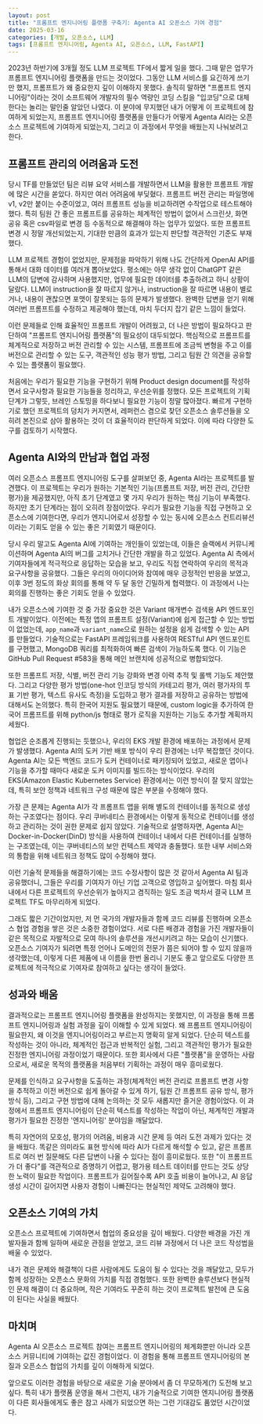 ```yaml
---
layout: post
title: "프롬프트 엔지니어링 플랫폼 구축기: Agenta AI 오픈소스 기여 경험"
date: 2025-03-16
categories: [개발, 오픈소스, LLM]
tags: [프롬프트 엔지니어링, Agenta AI, 오픈소스, LLM, FastAPI]
---
```

2023년 하반기에 3개월 정도 LLM 프로젝트 TF에서 짧게 일을 했다. 그때 맡은 업무가 프롬프트 엔지니어링 플랫폼을 만드는 것이었다. 그동안 LLM 서비스를 요긴하게 쓰기만 했지, 프롬프트가 왜 중요한지 깊이 이해하지 못했다. 솔직히 말하면 "프롬프트 엔지니어링"이라는 것이 소프트웨어 개발자의 필수 역량인 코딩 스킬을 "입코딩"으로 대체한다는 놀리는 말인줄 알았던 나였다. 이 분야에 무지했던 내가 어떻게 이 프로젝트에 참여하게 되었는지, 프롬프트 엔지니어링 플랫폼을 만들다가 어떻게 Agenta AI라는 오픈소스 프로젝트에 기여하게 되었는지, 그리고 이 과정에서 무엇을 배웠는지 나눠보려고 한다.

## 프롬프트 관리의 어려움과 도전

당시 TF를 만들었던 팀은 리뷰 요약 서비스를 개발하면서 LLM을 활용한 프롬프트 개발에 많은 시간을 쏟았다. 하지만 여러 어려움에 부딪혔다. 프롬프트 버전 관리는 파일명에 v1, v2만 붙이는 수준이었고, 여러 프롬프트 성능을 비교하려면 수작업으로 테스트해야 했다. 특히 팀원 간 좋은 프롬프트를 공유하는 체계적인 방법이 없어서 스크린샷, 화면 공유 혹은 csv파일로 변경 등 수동적으로 해결해야 하는 업무가 있었다. 또한 프롬프트 변경 시 정말 개선되었는지, 기대한 만큼의 효과가 있는지 판단할 객관적인 기준도 부재했다.

LLM 프로젝트 경험이 없었지만, 문제점을 파악하기 위해 나도 간단하게 OpenAI API를 통해서 대화 데이터를 여러개 뽑아보았다. 평소에는 아무 생각 없이 ChatGPT 같은 LLM의 답변에 감사하며 사용했지만, 업무에 필요한 데이터를 추출하려고 하니 상황이 달랐다. LLM이 instruction을 잘 따르지 않거나, instruction을 잘 따르면 내용이 별로거나, 내용이 괜찮으면 포맷이 잘못되는 등의 문제가 발생했다. 완벽한 답변을 얻기 위해 여러번 프롬프트를 수정하고 제공해야 했는데, 마치 두더지 잡기 같은 느낌이 들었다.

이런 문제들로 인해 효율적인 프롬프트 개발이 어려웠고, 더 나은 방법이 필요하다고 판단하여 "프롬프트 엔지니어링 플랫폼"의 필요성이 대두되었다. 핵심적으로 프롬프트를 체계적으로 저장하고 버전 관리할 수 있는 시스템, 프롬프트에 조금씩 변형을 주고 이를 버전으로 관리할 수 있는 도구, 객관적인 성능 평가 방법, 그리고 팀원 간 의견을 공유할 수 있는 플랫폼이 필요했다.

처음에는 우리가 필요한 기능을 구현하기 위해 Product design document를 작성하면서 요구사항과 필요한 기능들을 정리하고, 우선순위를 정했다. 모든 프로젝트의 기획 단계가 그렇듯, 브레인 스토밍을 하다보니 필요한 기능이 정말 많아졌다. 빠르게 구현하기로 했던 프로젝트의 덩치가 커지면서, 레퍼런스 겸으로 찾던 오픈소스 솔루션들을 오히려 본진으로 삼아 활용하는 것이 더 효율적이라 판단하게 되었다. 이에 따라 다양한 도구를 검토하기 시작했다.

## Agenta AI와의 만남과 협업 과정

여러 오픈소스 프롬프트 엔지니어링 도구를 살펴보던 중, Agenta AI라는 프로젝트를 발견했다. 이 프로젝트는 우리가 원하는 기본적인 기능(프롬프트 저장, 버전 관리, 간단한 평가)을 제공했지만, 아직 초기 단계였고 몇 가지 우리가 원하는 핵심 기능이 부족했다. 하지만 초기 단계라는 점이 오히려 장점이었다. 우리가 필요한 기능을 직접 구현하고 오픈소스에 기여한다면, 우리가 엔지니어로서 성장할 수 있는 동시에 오픈소스 컨트리뷰션이라는 기회도 얻을 수 있는 좋은 기회였기 때문이다.

당시 우리 말고도 Agenta AI에 기여하는 개인들이 있었는데, 이들은 슬랙에서 커뮤니케이션하며 Agenta AI의 버그를 고치거나 간단한 개발을 하고 있었다. Agenta AI 측에서 기여자들에게 적극적으로 응답하는 모습을 보고, 우리도 직접 연락하여 우리의 목적과 요구사항을 공유했다. 그들은 우리의 아이디어와 참여에 매우 긍정적인 반응을 보였고, 이후 3번 정도의 화상 회의를 통해 약 두 달 동안 긴밀하게 협력했다. 이 과정에서 나는 회의를 진행하는 좋은 기회도 얻을 수 있었다.

내가 오픈소스에 기여한 것 중 가장 중요한 것은 Variant 매개변수 검색용 API 엔드포인트 개발이었다. 이전에는 특정 앱의 프롬프트 설정(Variant)에 쉽게 접근할 수 있는 방법이 없었는데, `app_name`과 `variant_name`으로 원하는 설정을 쉽게 검색할 수 있는 API를 만들었다. 기술적으로는 FastAPI 프레임워크를 사용하여 RESTful API 엔드포인트를 구현했고, MongoDB 쿼리를 최적화하여 빠른 검색이 가능하도록 했다. 이 기능은 GitHub Pull Request #583을 통해 메인 브랜치에 성공적으로 병합되었다.

또한 프롬프트 저장, 식별, 버전 관리 기능 강화와 변경 이력 추적 및 롤백 기능도 제안했다. 그리고 다양한 평가 방법(one-hot 인코딩 방식의 카테고리 평가, 여러 평가자의 투표 기반 평가, 텍스트 유사도 측정)을 도입하고 평가 결과를 저장하고 공유하는 방법에 대해서도 논의했다. 특히 한국어 지원도 필요했기 때문에, custom logic을 추가하여 한국어 프롬프트를 위해 python/js 형태로 평가 로직을 지원하는 기능도 추가할 계획까지 세웠다.

협업은 순조롭게 진행되는 듯했으나, 우리의 EKS 개발 환경에 배포하는 과정에서 문제가 발생했다. Agenta AI의 도커 기반 배포 방식이 우리 환경에는 너무 복잡했던 것이다. Agenta AI는 모든 백엔드 코드가 도커 컨테이너로 패키징되어 있었고, 새로운 앱이나 기능을 추가할 때마다 새로운 도커 이미지를 빌드하는 방식이었다. 우리의 EKS(Amazon Elastic Kubernetes Service) 환경에서는 이런 방식이 잘 맞지 않았는데, 특히 보안 정책과 네트워크 구성 때문에 많은 부분을 수정해야 했다.

가장 큰 문제는 Agenta AI가 각 프롬프트 앱을 위해 별도의 컨테이너를 동적으로 생성하는 구조였다는 점이다. 우리 쿠버네티스 환경에서는 이렇게 동적으로 컨테이너를 생성하고 관리하는 것이 권한 문제로 쉽지 않았다. 기술적으로 설명하자면, Agenta AI는 Docker-in-Docker(DinD) 방식을 사용하여 컨테이너 내에서 다른 컨테이너를 실행하는 구조였는데, 이는 쿠버네티스의 보안 컨텍스트 제약과 충돌했다. 또한 내부 서비스와의 통합을 위해 네트워크 정책도 많이 수정해야 했다. 

이런 기술적 문제들을 해결하기에는 코드 수정사항이 많은 것 같아서 Agenta AI 팀과 공유했더니, 그들은 우리를 기여자가 아닌 기업 고객으로 영입하고 싶어했다. 마침 회사 내에서 다른 프로젝트의 우선순위가 높아지고 겸직하는 일도 조금 벅차서 결국 LLM 프로젝트 TF도 마무리하게 되었다.

그래도 짧은 기간이었지만, 저 먼 국가의 개발자들과 함께 코드 리뷰를 진행하며 오픈소스 협업 경험을 쌓은 것은 소중한 경험이었다. 서로 다른 배경과 경험을 가진 개발자들이 같은 목적으로 자발적으로 모여 하나의 솔루션을 개선시키려고 하는 모습이 신기했다. 오픈소스 기여자가 되려면 특정 언어나 도메인의 전문가 쯤은 되어야 할 수 있지 않을까 생각했는데, 이렇게 다른 제품에 내 이름을 한번 올리니 기분도 좋고 앞으로도 다양한 프로젝트에 적극적으로 기여자로 참여하고 싶다는 생각이 들었다.

## 성과와 배움

결과적으로는 프롬프트 엔지니어링 플랫폼을 완성하지는 못했지만, 이 과정을 통해 프롬프트 엔지니어링과 실험 과정을 깊이 이해할 수 있게 되었다. 왜 프롬프트 엔지니어링이 필요한지, 왜 이것을 엔지니어링이라고 부르는지 명확히 알게 되었다. 단순히 텍스트를 작성하는 것이 아니라, 체계적인 접근과 반복적인 실험, 그리고 객관적인 평가가 필요한 진정한 엔지니어링 과정이었기 때문이다. 또한 회사에서 다른 "플랫폼"을 운영하는 사람으로서, 새로운 목적의 플랫폼을 처음부터 기획하는 과정이 매우 흥미로웠다.

문제를 인식하고 요구사항을 도출하는 과정(체계적인 버전 관리로 프롬프트 변경 사항을 추적하고 이전 버전으로 쉽게 돌아갈 수 있게 하기, 팀원 간 프롬프트 공유 방식, 평가 방식 등), 그리고 구현 방법에 대해 논의하는 것 모두 새롭지만 즐거운 경험이었다. 이 과정에서 프롬프트 엔지니어링이 단순히 텍스트를 작성하는 작업이 아닌, 체계적인 개발과 평가가 필요한 진정한 '엔지니어링' 분야임을 깨달았다.

특히 자연어의 모호성, 평가의 어려움, 비용과 시간 문제 등 여러 도전 과제가 있다는 것을 배웠다. 똑같은 의미라도 표현 방식에 따라 AI가 다르게 해석할 수 있고, 같은 프롬프트로 여러 번 질문해도 다른 답변이 나올 수 있다는 점이 흥미로웠다. 또한 "이 프롬프트가 더 좋다"를 객관적으로 증명하기 어렵고, 평가용 테스트 데이터를 만드는 것도 상당한 노력이 필요한 작업이다. 프롬프트가 길어질수록 API 호출 비용이 늘어나고, AI 응답 생성 시간이 길어지면 사용자 경험이 나빠진다는 현실적인 제약도 고려해야 했다.

## 오픈소스 기여의 가치

오픈소스 프로젝트에 기여하면서 협업의 중요성을 깊이 배웠다. 다양한 배경을 가진 개발자들과 함께 일하며 새로운 관점을 얻었고, 코드 리뷰 과정에서 더 나은 코드 작성법을 배울 수 있었다.

내가 겪은 문제와 해결책이 다른 사람에게도 도움이 될 수 있다는 것을 깨달았고, 모두가 함께 성장하는 오픈소스 문화의 가치를 직접 경험했다. 또한 완벽한 솔루션보다 현실적인 문제 해결이 더 중요하며, 작은 기여라도 꾸준히 하는 것이 프로젝트 발전에 큰 도움이 된다는 사실을 배웠다.

## 마치며

Agenta AI 오픈소스 프로젝트 참여는 프롬프트 엔지니어링의 체계화뿐만 아니라 오픈소스 커뮤니티에 기여하는 값진 경험이었다. 이 경험을 통해 프롬프트 엔지니어링의 본질과 오픈소스 협업의 가치를 깊이 이해하게 되었다.

앞으로도 이러한 경험을 바탕으로 새로운 기술 분야에서 좀 더 무모하게(?) 도전해 보고 싶다. 특히 내가 플랫폼 운영을 해서 그런지, 내가 기술적으로 기여한 엔지니어링 플랫폼이 다른 회사들에게도 좋은 참고 사례가 되었으면 하는 그런 기대감도 품었던 시간이었다.
